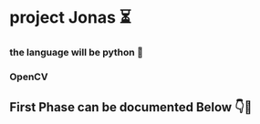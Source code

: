 # project Jonas ⏳

### the language will be python 🐍
### OpenCV 
## First Phase can be documented Below 👇🔻
